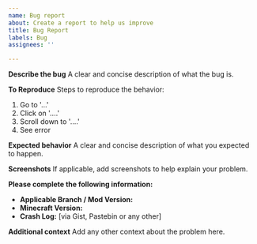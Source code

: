 ```yaml
---
name: Bug report
about: Create a report to help us improve
title: Bug Report
labels: Bug
assignees: ''

---
```


**Describe the bug**
A clear and concise description of what the bug is.

**To Reproduce**
Steps to reproduce the behavior:
1. Go to '...'
2. Click on '....'
3. Scroll down to '....'
4. See error

**Expected behavior**
A clear and concise description of what you expected to happen.

**Screenshots**
If applicable, add screenshots to help explain your problem.

**Please complete the following information:**
- **Applicable Branch / Mod Version:**
- **Minecraft Version:**
- **Crash Log:** [via Gist, Pastebin or any other]

**Additional context**
Add any other context about the problem here.
